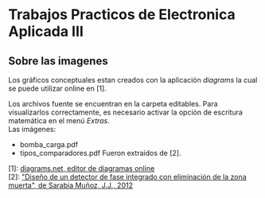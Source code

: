 # Trabajos Practicos de Electronica Aplicada III
## Sobre las imagenes


Los gráficos conceptuales estan creados con la aplicación _diagrams_ la cual se puede utilizar online en [1].  
  
Los archivos fuente se encuentran en la carpeta editables. Para visualizarlos correctamente, es necesario activar la opción de escritura matemática en el menú _Extras_.  
Las imágenes:  
 - bomba_carga.pdf
 - tipos_comparadores.pdf
Fueron extraidos de [2].  


[1]: [diagrams.net, editor de diagramas online](https://app.diagrams.net)  
[2]: ["Diseño de un detector de fase integrado con eliminación de la
zona muerta", de Sarabia Muñoz, J.J., 2012](https://en.iuma.ulpgc.es/rfic/diseno-de-un-detector-de-fase-integrado-con-eliminacion-de-la-zona-muerta/)
